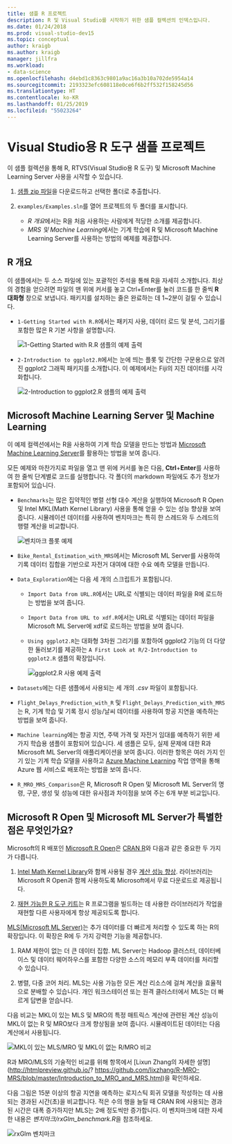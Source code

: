 ```yaml
---
title: 샘플 R 프로젝트
description: R 및 Visual Studio를 시작하기 위한 샘플 컬렉션의 인덱스입니다.
ms.date: 01/24/2018
ms.prod: visual-studio-dev15
ms.topic: conceptual
author: kraigb
ms.author: kraigb
manager: jillfra
ms.workload:
- data-science
ms.openlocfilehash: d4ebd1c8363c9801a9ac16a3b10a702de5954a14
ms.sourcegitcommit: 2193323efc608118e0ce6f6b2ff532f158245d56
ms.translationtype: HT
ms.contentlocale: ko-KR
ms.lasthandoff: 01/25/2019
ms.locfileid: "55023264"
---
```

# <a name="r-tools-for-visual-studio-sample-projects"></a>Visual Studio용 R 도구 샘플 프로젝트

이 샘플 컬렉션을 통해 R, RTVS(Visual Studio용 R 도구) 및 Microsoft Machine Learning Server 사용을 시작할 수 있습니다.

1. [샘플 zip 파일](https://github.com/Microsoft/RTVS-docs/archive/master.zip)을 다운로드하고 선택한 폴더로 추출합니다.
1. `examples/Examples.sln`를 열어 프로젝트의 두 폴더를 표시합니다.

    - *R 개요*에서는 R을 처음 사용하는 사람에게 적당한 소개를 제공합니다.
    - *MRS 및 Machine Learning*에서는 기계 학습에 R 및 Microsoft Machine Learning Server를 사용하는 방법의 예제를 제공합니다.

## <a name="a-first-look-at-r"></a>R 개요

이 샘플에서는 두 소스 파일에 있는 포괄적인 주석을 통해 R을 자세히 소개합니다. 최상의 경험을 얻으려면 파일의 맨 위에 커서를 놓고 Ctrl+Enter를 눌러 코드를 한 줄씩 **R 대화형** 창으로 보냅니다. 패키지를 설치하는 줄은 완료하는 데 1~2분이 걸릴 수 있습니다.

- `1-Getting Started with R.R`에서는 패키지 사용, 데이터 로드 및 분석, 그리기를 포함한 많은 R 기본 사항을 설명합니다.

    ![1-Getting Started with R.R 샘플의 예제 출력](media/samples-getting-started-output.png)

- `2-Introduction to ggplot2.R`에서는 눈에 띄는 플롯 및 간단한 구문용으로 알려진 ggplot2 그래픽 패키지를 소개합니다. 이 예제에서는 Fiji의 지진 데이터를 시각화합니다.

    ![2-Introduction to ggplot2.R 샘플의 예제 출력](media/samples-ggplot-output.png)

## <a name="microsoft-machine-learning-server-and-machine-learning"></a>Microsoft Machine Learning Server 및 Machine Learning

이 예제 컬렉션에서는 R을 사용하여 기계 학습 모델을 만드는 방법과 [Microsoft Machine Learning Server](/machine-learning-server/what-is-machine-learning-server)를 활용하는 방법을 보여 줍니다.

모든 예제와 마찬가지로 파일을 열고 맨 위에 커서를 놓은 다음, **Ctrl**+**Enter**를 사용하여 한 줄씩 단계별로 코드를 실행합니다. 각 폴더의 markdown 파일에도 추가 정보가 포함되어 있습니다.

- `Benchmarks`는 많은 집약적인 병렬 선형 대수 계산을 실행하여 Microsoft R Open 및 Intel MKL(Math Kernel Library) 사용을 통해 얻을 수 있는 성능 향상을 보여 줍니다. 시뮬레이션 데이터를 사용하여 벤치마크는 특히 한 스레드와 두 스레드의 행렬 계산을 비교합니다.

    ![벤치마크 플롯 예제](media/samples-mro-benchmark-plot.png)

- `Bike_Rental_Estimation_with_MRS`에서는 Microsoft ML Server를 사용하여 기록 데이터 집합을 기반으로 자전거 대여에 대한 수요 예측 모델을 만듭니다.

- `Data_Exploration`에는 다음 세 개의 스크립트가 포함됩니다.

  - `Import Data from URL.R`에서는 URL로 식별되는 데이터 파일을 R에 로드하는 방법을 보여 줍니다.
  - `Import Data from URL to xdf.R`에서는 URL로 식별되는 데이터 파일을 Microsoft ML Server에 xdf로 로드하는 방법을 보여 줍니다.
  - `Using ggplot2.R`는 대화형 3차원 그리기를 포함하여 ggplot2 기능의 더 다양한 둘러보기를 제공하는 `A First Look at R/2-Introduction to ggplot2.R` 샘플의 확장입니다.

      ![ggplot2.R 사용 예제 출력](media/samples-3d-interactive.png)

- `Datasets`에는 다른 샘플에서 사용되는 세 개의 *.csv* 파일이 포함됩니다.
- `Flight_Delays_Prediction_with_R` 및 `Flight_Delays_Prediction_with_MRS`는 R, 기계 학습 및 기록 정시 성능/날씨 데이터를 사용하여 항공 지연을 예측하는 방법을 보여 줍니다.
- `Machine learning`에는 항공 지연, 주택 가격 및 자전거 임대를 예측하기 위한 세 가지 학습용 샘플이 포함되어 있습니다. 세 샘플은 모두, 실제 문제에 대한 R과 Microsoft ML Server의 애플리케이션을 보여 줍니다. 이러한 항목은 여러 가지 인기 있는 기계 학습 모델을 사용하고 [Azure Machine Learning](https://azure.microsoft.com/services/machine-learning/) 작업 영역을 통해 Azure 웹 서비스로 배포하는 방법을 보여 줍니다.

- `R_MRO_MRS_Comparison`은 R, Microsoft R Open 및 Microsoft ML Server의 명령, 구문, 생성 및 성능에 대한 유사점과 차이점을 보여 주는 6개 부분 비교입니다.

## <a name="whats-special-about-microsoft-r-open-and-microsoft-ml-server"></a>Microsoft R Open 및 Microsoft ML Server가 특별한 점은 무엇인가요?

Microsoft의 R 배포인 [Microsoft R Open](http://aka.ms/rtvs-r-open)은 [CRAN R](https://cran.r-project.org/)와 다음과 같은 중요한 두 가지가 다릅니다.

1. [Intel Math Kernel Library](https://software.intel.com/intel-mkl)와 함께 사용될 경우 [계산 성능 향상](https://mran.revolutionanalytics.com/rro/#intelmkl1). 라이브러리는 Microsoft R Open과 함께 사용하도록 Microsoft에서 무료 다운로드로 제공됩니다.

1. [재현 가능한 R 도구 키트](https://mran.revolutionanalytics.com/rro/#reproducibility)는 R 프로그램을 빌드하는 데 사용한 라이브러리가 작업을 재현할 다른 사용자에게 항상 제공되도록 합니다.

[MLS(Microsoft ML Server)](/machine-learning-server/what-is-machine-learning-server)는 추가 데이터를 더 빠르게 처리할 수 있도록 하는 R의 확장입니다. 이 확장은 R에 두 가지 강력한 기능을 제공합니다.

1. RAM 제한이 없는 더 큰 데이터 집합. ML Server는 Hadoop 클러스터, 데이터베이스 및 데이터 웨어하우스를 포함한 다양한 소스의 메모리 부족 데이터를 처리할 수 있습니다.

1. 병렬, 다중 코어 처리. MLS는 사용 가능한 모든 계산 리소스에 걸쳐 계산을 효율적으로 분배할 수 있습니다. 개인 워크스테이션 또는 원격 클러스터에서 MLS는 더 빠르게 답변을 얻습니다.

다음 비교는 MKL이 있는 MLS 및 MRO의 특정 매트릭스 계산에 관련된 계산 성능이 MKL이 없는 R 및 MRO보다 크게 향상됨을 보여 줍니다. 시뮬레이트된 데이터는 다음 계산에서 사용됩니다.

![MKL이 있는 MLS/MRO 및 MKL이 없는 R/MRO 비교](media/samples-speed-comparison.png)

R과 MRO/MLS의 기술적인 비교를 위해 항목에서 [Lixun Zhang의 자세한 설명](http://htmlpreview.github.io/? https://github.com/lixzhang/R-MRO-MRS/blob/master/Introduction_to_MRO_and_MRS.html)을 확인하세요.

다음 그림은 15분 이상의 항공 지연을 예측하는 로지스틱 회귀 모델을 작성하는 데 사용되는 경과된 시간(초)을 비교합니다.  적은 수의 행을 늘릴 때 CRAN R에 사용되는 경과된 시간은 대폭 증가하지만 MLS는 2배 정도씩만 증가합니다. 이 벤치마크에 대한 자세한 내용은 *벤치마크/rxGlm_benchmark.R*을 참조하세요.

![rxGlm 벤치마크](media/samples-rxGLM-benchmark.png)
